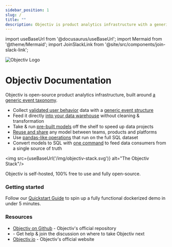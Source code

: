 ```yaml
---
sidebar_position: 1
slug: /
title: ""
description: Objectiv is product analytics infrastructure with a generic event taxonomy. Capture validated user behavior data straight into your data warehouse, and speed up product analytics projects with pre-built and reusable models.
---
```


import useBaseUrl from '@docusaurus/useBaseUrl';
import Mermaid from '@theme/Mermaid';
import JoinSlackLink from '@site/src/components/join-slack-link';

![Objectiv Logo](/img/logo-objectiv-large.svg "Objectiv Documentation")

# Objectiv Documentation

Objectiv is open-source product analytics infrastructure, built around [a generic event taxonomy](/taxonomy/).


* Collect [validated user behavior](/tracking/core-concepts/validation.md) data with a [generic event structure](/taxonomy/introduction.md)
* Feed it directly [into your data warehouse](/tracking/collector/introduction.md) without cleaning & transformation
* Take & run [pre-built models](/modeling/example_notebooks.mdx) off the shelf to speed up data projects
* [Reuse and share](/taxonomy/introduction.md) any model between teams, products and platforms
* Use [pandas-like operations](/modeling/bach.mdx) that run on the full SQL dataset
* Convert models to SQL with [one command](/modeling/DataFrame/bach.DataFrame.view_sql#bach.DataFrame.view_sql) to feed data consumers from a single source of truth

<img src={useBaseUrl('/img/objectiv-stack.svg')} alt="The Objectiv Stack"/>

Objectiv is self-hosted, 100% free to use and fully open-source. 


### Getting started

Follow our [Quickstart Guide](/home/quickstart-guide.md) to spin up a fully functional dockerized demo in under 5 minutes.

### Resources

* [Objectiv on Github](https://github.com/objectiv/objectiv-analytics) - Objectiv's official repository
* <JoinSlackLink linkText='Objectiv on Slack' /> - Get help & join the discussion on where to take Objectiv next
* [Objectiv.io](https://objectiv.io) - Objectiv's official website

